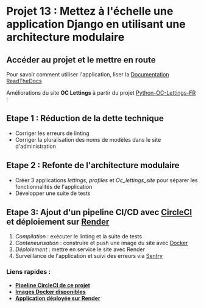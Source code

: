 
# Projet 13 : Mettez à l'échelle une application Django en utilisant une architecture modulaire


## Accéder au projet et le mettre en route
Pour savoir comment utiliser l'application, liser la [Documentation ReadTheDocs](https://oc-projet13.readthedocs.io/fr/latest/)



Améliorations du site **OC Lettings**  à partir du projet
[Python-OC-Lettings-FR](https://github.com/OpenClassrooms-Student-Center/Python-OC-Lettings-FR) :


## Etape 1 : Réduction de la dette technique

   - Corriger les erreurs de linting
   - Corriger la pluralisation des noms de modèles dans le site d'administration


## Etape 2 : Refonte de l'architecture modulaire

   - Créer 3 applications *lettings*, *profiles* et *Oc_lettings_site* pour séparer les fonctionnalités de l'application
   - Développer une suite de tests


## Etape 3:  Ajout d'un pipeline CI/CD avec [CircleCI](https://circleci.com) et déploiement sur [Render](https://render.com/)

   1) *Compilation* : exécuter le linting et la suite de tests 
   2) *Conteneurisation* : construire et push une image du site avec [Docker](https://www.docker.com) 
   3) *Déploiement* : mettre en service le site avec Render 
   4) Surveillance de l'application et suivi des erreurs via [Sentry](https://sentry.io/welcome/)

### Liens rapides :
- **[Pipeline CircleCI de ce projet](https://app.circleci.com/pipelines/github/mcourte/OC_Projet13/29/workflows/dff5dc62-e0ee-4861-a082-aa8638f336fc)**
- **[Images Docker disponibles](https://hub.docker.com/r/mcourte/my-app)**
- **[Application déployée sur Render](https://oc-projet13-kqrq.onrender.com)**
